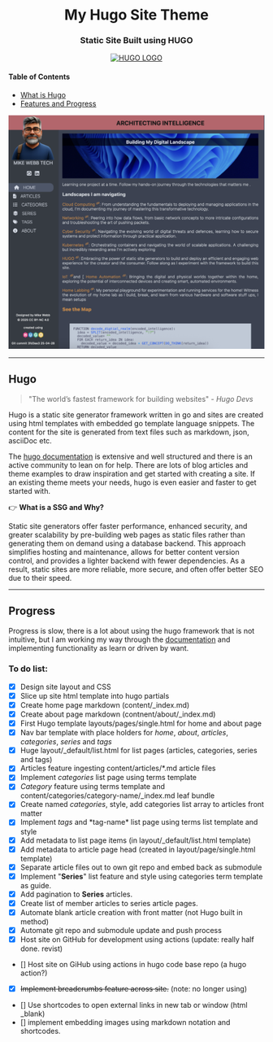 <h1 align="center""> My Hugo Site Theme </h1>
<h3 align="center">Static Site Built using HUGO </h3>
<p align="center">
<a href="https://gohugo.io">
  <img alt="HUGO LOGO" title="Hugo website" src="https://gohugo.io/images/hugo-logo-wide.svg" width="200">
</a>
</p>
<h4>Table of Contents</h4>

- [What is Hugo](#hugo)
- [Features and Progress](#progress)

<p align="center">
<img alt "theme look" src="./site_look.png" >
</p>

---

## Hugo

> "The world’s fastest framework for building websites" - _Hugo Devs_

Hugo is a static site generator framework written in go and sites are created using html templates with embedded go template language snippets. The content for the site is generated from text files such as markdown, json, asciiDoc etc.

The [hugo documentation](https://gohugo.io/documentation) is extensive and well structured and there is an active community to lean on for help. There are lots of blog articles and theme examples to draw inspiration and get started with creating a site. If an existing theme meets your needs, hugo is even easier and faster to get started with.

:point_right: **What is a SSG and Why?**

Static site generators offer faster performance, enhanced security, and greater scalability by pre-building web pages as static files rather than generating them on demand using a database backend. This approach simplifies hosting and maintenance, allows for better content version control, and provides a lighter backend with fewer dependencies. As a result, static sites are more reliable, more secure, and often offer better SEO due to their speed.

---

## Progress

Progress is slow, there is a lot about using the hugo framework that is not intuitive, but I am working my way through the [documentation](https://gohugo.io/documentation/) and implementing functionality as learn or driven by want.

### To do list:

- [x] Design site layout and CSS
- [x] Slice up site html template into hugo partials
- [x] Create home page markdown (content/\_index.md)
- [x] Create about page markdown (contnent/about/\_index.md)
- [x] First Hugo template layouts/pages/single.html for home and about page
- [x] Nav bar template with place holders for _home_, _about_, _articles_, _categories_, _series_ and _tags_
- [x] Huge layout/\_default/list.html for list pages (articles, categories, series and tags)
- [x] Articles feature ingesting content/articles/\*.md article files
- [x] Implement _categories_ list page using terms template
- [x] _Category_ feature using terms template and content/categories/category-name/\_index.md leaf bundle
- [x] Create named _categories_, style, add categories list array to articles front matter
- [x] Implement _tags_ and \*tag-name\* list page using terms list template and style
- [x] Add metadata to list page items (in layout/\_default/list.html template)
- [x] Add metadata to article page head (created in layout/page/single.html template)
- [x] Separate article files out to own git repo and embed back as submodule
- [x] Implement "**Series**" list feature and style using categories term template as guide.
- [x] Add pagination to **Series** articles.
- [x] Create list of member articles to series article pages.
- [x] Automate blank article creation with front matter (not Hugo built in method)
- [x] Automate git repo and submodule update and push process
- [x] Host site on GitHub for development using actions (update: really half done. revist)
- [] Host site on GiHub using actions in hugo code base repo (a hugo action?)
- [x] ~~Implement breadcrumbs feature across site.~~ (note: no longer using)
- [] Use shortcodes to open external links in new tab or window (html \_blank)
- [] implement embedding images using markdown notation and shortcodes.
